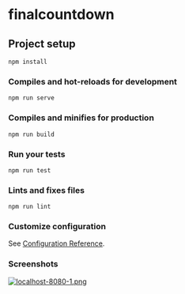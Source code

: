 # finalcountdown

## Project setup
```
npm install
```

### Compiles and hot-reloads for development
```
npm run serve
```

### Compiles and minifies for production
```
npm run build
```

### Run your tests
```
npm run test
```

### Lints and fixes files
```
npm run lint
```

### Customize configuration
See [Configuration Reference](https://cli.vuejs.org/config/).


### Screenshots 

[![localhost-8080-1.png](https://i.postimg.cc/s2f1gCv5/localhost-8080-1.png)](https://postimg.cc/qNYp1Yc7)
